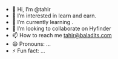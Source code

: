 - 👋 Hi, I’m @tahir
- 👀 I’m interested in learn and earn.
- 🌱 I’m currently learning .
- 💞️ I’m looking to collaborate on Hyfinder
- 📫 How to reach me tahir@baladits.com
- 😄 Pronouns: ...
- ⚡ Fun fact: ...

<!---
tahirbits/tahirbits is a ✨ special ✨ repository because its `README.md` (this file) appears on your GitHub profile.
You can click the Preview link to take a look at your changes.
--->
